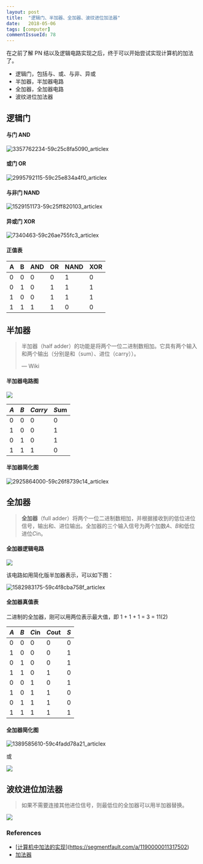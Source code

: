 ```yaml
---
layout: post
title:  "逻辑门、半加器、全加器、波纹进位加法器"
date:   2018-05-06
tags: [computer]
commentIssueId: 78
---
```




在之前了解 PN 结以及逻辑电路实现之后，终于可以开始尝试实现计算机的加法了。
* 逻辑门，包括与、或、与非、异或
* 半加器，半加器电路
* 全加器，全加器电路
* 波纹进位加法器



## 逻辑门

#### 与门 AND


![3357762234-59c25c8fa5090_articlex](https://user-images.githubusercontent.com/7157346/39673241-547f70e2-516b-11e8-86cf-ec67f568eacf.png)





#### 或门 OR

![2995792115-59c25e834a4f0_articlex](https://user-images.githubusercontent.com/7157346/39673240-541419dc-516b-11e8-9afa-8623f8525ffd.png)



#### 与非门 NAND


![1529151173-59c25ff820103_articlex](https://user-images.githubusercontent.com/7157346/39673239-53a8e7b6-516b-11e8-87ae-c46e4e915c22.png)



#### 异或门 XOR



![7340463-59c26ae755fc3_articlex](https://user-images.githubusercontent.com/7157346/39673303-3e622560-516c-11e8-9dca-e9ff249bea2d.png)

#### 正值表
| A    | B    | AND  | OR   | NAND | XOR  |
| ---- | ---- | ---- | ---- | ---- | ---- |
| 0    | 0    | 0    | 0    | 1    | 0    |
| 0    | 1    | 0    | 1    | 1    | 1    |
| 1    | 0    | 0    | 1    | 1    | 1    |
| 1    | 1    | 1    | 1    | 0    | 0    |


## 半加器

>  半加器（half adder）的功能是将两个一位二进制数相加。它具有两个输入和两个输出（分别是和（sum）、进位（carry））。
>
> — Wiki



#### 半加器电路图

![](https://upload.wikimedia.org/wikipedia/commons/thumb/d/d9/Half_Adder.svg/440px-Half_Adder.svg.png)

| *A*  | *B*  | *Carry* | *S*um |
| ---- | ---- | ------- | ----- |
| 0    | 0    | 0       | 0     |
| 1    | 0    | 0       | 1     |
| 0    | 1    | 0       | 1     |
| 1    | 1    | 1       | 0     |

#### 半加器简化图

![2925864000-59c26f8739c14_articlex](https://user-images.githubusercontent.com/7157346/39673413-470a88f4-516e-11e8-9bc3-b0452be1482e.png)

## 全加器

> **全加器**（full adder）将两个一位二进制数相加，并根据接收到的低位进位信号，输出和、进位输出。全加器的三个输入信号为两个加数*A*、*B*和低位进位*C*in。



#### 全加器逻辑电路

![](https://upload.wikimedia.org/wikipedia/commons/6/69/Full-adder_logic_diagram.svg)



该电路如用简化版半加器表示，可以如下图：

![1582983175-59c4f8cba758f_articlex](https://user-images.githubusercontent.com/7157346/39673408-3e4f3e44-516e-11e8-8c7b-1d78b3f7f28b.png)

#### 全加器真值表

二进制的全加器，刚可以用两位表示最大值，即 1 + 1 + 1 = 3 = 11(2)

| *A*  | *B*  | *C*in | *C*out | *S*  |
| ---- | ---- | ----- | ------ | ---- |
| 0    | 0    | 0     | 0      | 0    |
| 1    | 0    | 0     | 0      | 1    |
| 0    | 1    | 0     | 0      | 1    |
| 1    | 1    | 0     | 1      | 0    |
| 0    | 0    | 1     | 0      | 1    |
| 1    | 0    | 1     | 1      | 0    |
| 0    | 1    | 1     | 1      | 0    |
| 1    | 1    | 1     | 1      | 1    |



#### 全加器简化图

![1389585610-59c4fadd78a21_articlex](https://user-images.githubusercontent.com/7157346/39673407-3de3c3f8-516e-11e8-8199-53ca1779aabd.png)

或

![](https://upload.wikimedia.org/wikipedia/commons/thumb/4/48/1-bit_full-adder.svg/430px-1-bit_full-adder.svg.png)



## 波纹进位加法器

> 如果不需要连接其他进位信号，则最低位的全加器可以用半加器替换。

![](https://upload.wikimedia.org/wikipedia/commons/thumb/5/5d/4-bit_ripple_carry_adder.svg/440px-4-bit_ripple_carry_adder.svg.png)










### References

* [[计算机中加法的实现](https://segmentfault.com/a/1190000011317502)](https://segmentfault.com/a/1190000011317502)
* [加法器](https://zh.wikipedia.org/wiki/%E5%8A%A0%E6%B3%95%E5%99%A8)

